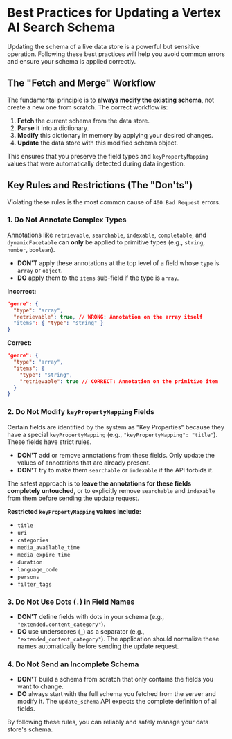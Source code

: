 # Best Practices for Updating a Vertex AI Search Schema

Updating the schema of a live data store is a powerful but sensitive operation. Following these best practices will help
you avoid common errors and ensure your schema is applied correctly.

## The "Fetch and Merge" Workflow

The fundamental principle is to **always modify the existing schema**, not create a new one from scratch. The correct
workflow is:

1.  **Fetch** the current schema from the data store.
2.  **Parse** it into a dictionary.
3.  **Modify** this dictionary in memory by applying your desired changes.
4.  **Update** the data store with this modified schema object.

This ensures that you preserve the field types and `keyPropertyMapping` values that were automatically detected during
data ingestion.

## Key Rules and Restrictions (The "Don'ts")

Violating these rules is the most common cause of `400 Bad Request` errors.

### 1. Do Not Annotate Complex Types

Annotations like `retrievable`, `searchable`, `indexable`, `completable`, and `dynamicFacetable` can **only** be applied
to primitive types (e.g., `string`, `number`, `boolean`).

- **DON'T** apply these annotations at the top level of a field whose `type` is `array` or `object`.
- **DO** apply them to the `items` sub-field if the type is `array`.

**Incorrect:**

```json
"genre": {
  "type": "array",
  "retrievable": true, // WRONG: Annotation on the array itself
  "items": { "type": "string" }
}
```

**Correct:**

```json
"genre": {
  "type": "array",
  "items": {
    "type": "string",
    "retrievable": true // CORRECT: Annotation on the primitive item
  }
}
```

### 2. Do Not Modify `keyPropertyMapping` Fields

Certain fields are identified by the system as "Key Properties" because they have a special `keyPropertyMapping` (e.g.,
`"keyPropertyMapping": "title"`). These fields have strict rules.

- **DON'T** add or remove annotations from these fields. Only update the values of annotations that are already present.
- **DON'T** try to make them `searchable` or `indexable` if the API forbids it.

The safest approach is to **leave the annotations for these fields completely untouched**, or to explicitly remove
`searchable` and `indexable` from them before sending the update request.

**Restricted `keyPropertyMapping` values include:**

- `title`
- `uri`
- `categories`
- `media_available_time`
- `media_expire_time`
- `duration`
- `language_code`
- `persons`
- `filter_tags`

### 3. Do Not Use Dots (`.`) in Field Names

- **DON'T** define fields with dots in your schema (e.g., `"extended.content_category"`).
- **DO** use underscores (`_`) as a separator (e.g., `"extended_content_category"`). The application should normalize
  these names automatically before sending the update request.

### 4. Do Not Send an Incomplete Schema

- **DON'T** build a schema from scratch that only contains the fields you want to change.
- **DO** always start with the full schema you fetched from the server and modify it. The `update_schema` API expects
  the complete definition of all fields.

By following these rules, you can reliably and safely manage your data store's schema.
